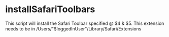 installSafariToolbars
=====================

This script will install the Safari Toolbar specified @ $4 &amp; $5. This extension needs to be in /Users/"$loggedInUser"/Library/Safari/Extensions
